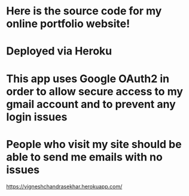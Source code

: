 # Here is the source code for my online portfolio website!
# Deployed via Heroku
# This app uses Google OAuth2 in order to allow secure access to my gmail account and to prevent any login issues
# People who visit my site should be able to send me emails with no issues

https://vigneshchandrasekhar.herokuapp.com/

